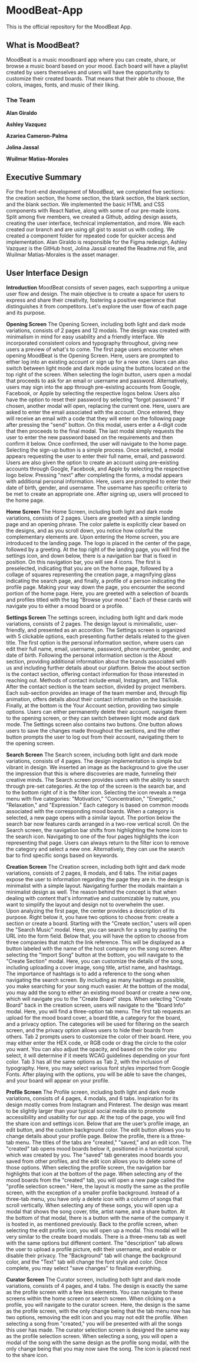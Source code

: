 # MoodBeat-App
This is the official repository for the MoodBeat App. 

## What is MoodBeat?
MoodBeat is a music moodboard app where you can create, share, or browse a music board based on your mood. Each board will have a playlist created by users themselves and users will have the opportunity to customize their created boards. That means that their able to choose, the colors, images, fonts, and music of their liking. 

### The Team

**Alan Giraldo**

**Ashley Vazquez**

**Azariea Cameron-Palma**

**Jolina Jassal**

**Wuilmar Matias-Morales**

## Executive Summary
For the front-end development of MoodBeat, we completed five sections: the creation section, the home section, the blank section, the blank section, and the blank section. We implemented the basic HTML and CSS components with React Native, along with some of our pre-made icons. Split among five members, we created a Github, adding design assets, creating the user interface, technical implementation, and more. We each created our branch and are using git gist to assist us with coding. We created a component folder for repeated code for quicker access and implementation. Alan Giraldo is responsible for the Figma redesign, Ashley Vazquez is the GitHub host, Jolina Jassal created the Readme.md file, and Wuilmar Matias-Morales is the asset manager. 

## User Interface Design

**Introduction**
MoodBeat consists of seven pages, each supporting a unique user flow and design. The main objective is to create a space for users to express and share their creativity, fostering a positive experience that distinguishes it from competitors. Let's explore the user flow of each page and its purpose.

**Opening Screen**
The Opening Screen, including both light and dark mode variations, consists of 2 pages and 12 modals. The design was created with minimalism in mind for easy usability and a friendly interface. We incorporated consistent colors and typography throughout, giving new users a preview of what's to come.
The first page users encounter when opening MoodBeat is the Opening Screen. Here, users are prompted to either log into an existing account or sign up for a new one. Users can also switch between light mode and dark mode using the buttons located on the top right of the screen.  When selecting the login button, users open a modal that proceeds to ask for an email or username and password. Alternatively, users may sign into the app through pre-existing accounts from Google, Facebook, or Apple by selecting the respective logos below.  Users also have the option to reset their password by selecting "forgot password." If chosen, another modal will open, replacing the current one. Here, users are asked to enter the email associated with the account. Once entered, they will receive an email with a code that they will enter on the following page after pressing the "send" button.  On this modal, users enter a 4-digit code that then proceeds to the final modal. The last modal simply requests the user to enter the new password based on the requirements and then confirm it below. Once confirmed, the user will navigate to the home page.
Selecting the sign-up button is a simple process. Once selected, a modal appears requesting the user to enter their full name, email, and password. Users are also given the option to create an account using pre-existing accounts through Google, Facebook, and Apple by selecting the respective logo below.  Pressing "next" after completing the forms, a modal appears with additional personal information. Here, users are prompted to enter their date of birth, gender, and username. The username has specific criteria to be met to create an appropriate one. After signing up, users will proceed to the home page.

**Home Screen**
The Home Screen, including both light and dark mode variations, consists of 2 pages. Users are greeted with a simple landing page and an opening phrase. The color palette is explicitly clear based on the designs, and as you scroll down, you notice how colorful the complementary elements are.
Upon entering the Home screen, you are introduced to the landing page. The logo is placed in the center of the page, followed by a greeting. At the top right of the landing page, you will find the settings icon, and down below, there is a navigation bar that is fixed in position. On this navigation bar, you will see 4 icons. The first is preselected, indicating that you are on the home page, followed by a collage of squares representing the creation page, a magnifying glass indicating the search page, and finally, a profile of a person indicating the profile page.  Making your way down the page, you encounter the second portion of the home page. Here, you are greeted with a selection of boards and profiles titled with the tag "Browse your mood." Each of these cards will navigate you to either a mood board or a profile.

**Settings Screen**
The settings screen, including both light and dark mode variations, consists of 2 pages. The design layout is minimalistic, user-friendly, and presented as an accordion.
The Settings screen is organized with 5 clickable options, each presenting further details related to the given title. The first option is the personal information section, where users can edit their full name, email, username, password, phone number, gender, and date of birth.  Following the personal information section is the About section, providing additional information about the brands associated with us and including further details about our platform. Below the about section is the contact section, offering contact information for those interested in reaching out. Methods of contact include email, Instagram, and TikTok.  After the contact section is the team section, divided by project members. Each sub-section provides an image of the team member and, through flip animation, offers details about their contact information on the backside.  Finally, at the bottom is the Your Account section, providing two simple options. Users can either permanently delete their account, navigate them to the opening screen, or they can switch between light mode and dark mode.  The Settings screen also contains two buttons. One button allows users to save the changes made throughout the sections, and the other button prompts the user to log out from their account, navigating them to the opening screen.

**Search Screen**
The Search screen, including both light and dark mode variations, consists of 4 pages. The design implementation is simple but vibrant in design. We inserted an image as the background to give the user the impression that this is where discoveries are made, funneling their creative minds.
The Search screen provides users with the ability to search through pre-set categories. At the top of the screen is the search bar, and to the bottom right of it is the filter icon. Selecting the icon reveals a mega menu with five categories: "Motivation," "Concentration," "Energetic," "Relaxation," and "Expression." Each category is based on common moods associated with the corresponding mood boards.  When a category is selected, a new page opens with a similar layout. The portion below the search bar now features cards arranged in a two-row vertical scroll. On the Search screen, the navigation bar shifts from highlighting the home icon to the search icon. Navigating to one of the four pages highlights the icon representing that page.  Users can always return to the filter icon to remove the category and select a new one. Alternatively, they can use the search bar to find specific songs based on keywords.

**Creation Screen**
The Creation screen, including both light and dark mode variations, consists of 2 pages, 8 modals, and 6 tabs. The initial pages expose the user to information regarding the page they are in.  the design is minimalist with a simple layout.   Navigating further the modals maintain a minimalist design as well.  The reason behind the concept is that when dealing with content that's informative and customizable by nature, you want to simplify the layout and design not to overwhelm the user.  
Upon analyzing the first page, the center provides a description of its purpose. Right below it, you have two options to choose from: create a section or create a board. Starting with the "Create section," users will open the "Search Music" modal. Here, you can search for a song by pasting the URL into the form field. Below that, you will have the option to choose from three companies that match the link reference. This will be displayed as a button labeled with the name of the host company on the song screen. After selecting the "Import Song" button at the bottom, you will navigate to the "Create Section" modal. Here, you can customize the details of the song, including uploading a cover image, song title, artist name, and hashtags. The importance of hashtags is to add a reference to the song when navigating the search screen. By including as many hashtags as possible, you make searching for your song much easier. At the bottom of the modal, you may add the song to either an existing mood board or create a new one, which will navigate you to the "Create Board" steps. When selecting "Create Board" back in the creation screen, users will navigate to the "Board Info" modal. Here, you will find a three-option tab menu. The first tab requests an upload for the mood board cover, a board title, a category for the board, and a privacy option. The categories will be used for filtering on the search screen, and the privacy option allows users to hide their boards from others. Tab 2 prompts users to customize the color of their board. Here, you may either enter the HEX code, or RGB code or drag the circle to the color you want. You can also adjust the opacity, and based on the color you select, it will determine if it meets WCAG guidelines depending on your font color. Tab 3 has all the same options as Tab 2, with the inclusion of typography. Here, you may select various font styles imported from Google Fonts. After playing with the options, you will be able to save the changes, and your board will appear on your profile.

**Profile Screen**
The Profile screen, including both light and dark mode variations, consists of 4 pages, 4 modals, and 6 tabs.  Inspiration for its design mostly comes from Instagram and Pinterest.  The design was meant to be slightly larger than your typical social media site to promote accessibility and usability for our app.
At the top of the page, you will find the share icon and settings icon. Below that are the user’s profile image, an edit button, and the custom background color. The edit button allows you to change details about your profile page. Below the profile, there is a three-tab menu. The titles of the tabs are "created," "saved," and an edit icon. The "created" tab opens mood boards below it, positioned in a horizontal scroll, which was created by you. The "saved" tab generates mood boards you saved from other profiles, and the edit icon allows you to delete some of those options. When selecting the profile screen, the navigation bar highlights that icon at the bottom of the page. When selecting any of the mood boards from the "created" tab, you will open a new page called the "profile selection screen." Here, the layout is mostly the same as the profile screen, with the exception of a smaller profile background. Instead of a three-tab menu, you have only a delete icon with a column of songs that scroll vertically. When selecting any of these songs, you will open up a modal that shows the song cover, title, artist name, and a share button. At the bottom of that modal, there is a button with the name of the company it is hosted in, as mentioned previously. Back to the profile screen, when selecting the edit profile icon, you will open up a modal. This modal will be very similar to the create board modals. There is a three-menu tab as well with the same options but different content. The "description" tab allows the user to upload a profile picture, edit their username, and enable or disable their privacy. The "Background" tab will change the background color, and the "Text" tab will change the font style and color. Once complete, you may select "save changes" to finalize everything.

**Curator Screen**
The Curator screen, including both light and dark mode variations, consists of 4 pages, and 4 tabs.  The design is exactly the same as the profile screen with a few less elements.
You can navigate to these screens within the home screen or search screen. When clicking on a profile, you will navigate to the curator screen. Here, the design is the same as the profile screen, with the only change being that the tab menu now has two options, removing the edit icon and you may not edit the profile. When selecting a song from "created," you will be presented with all the songs this user has made. The curator selection screen is designed the same way as the profile selection screen. When selecting a song, you will open a modal of the song with the same design as the profile song modal, with the only change being that you may now save the song. The icon is placed next to the share icon.
